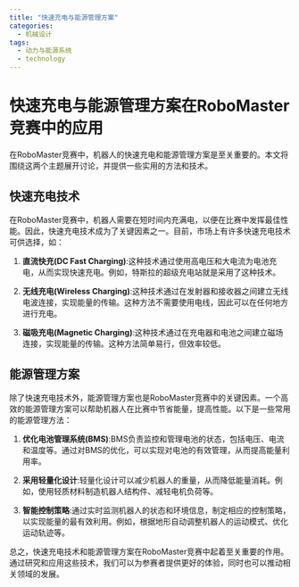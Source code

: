 ```yaml
---  
title: "快速充电与能源管理方案"  
categories:  
  - 机械设计  
tags: 
  - 动力与能源系统 
  - technology  
---  
```


# 快速充电与能源管理方案在RoboMaster竞赛中的应用

在RoboMaster竞赛中，机器人的快速充电和能源管理方案是至关重要的。本文将围绕这两个主题展开讨论，并提供一些实用的方法和技术。

## 快速充电技术

在RoboMaster竞赛中，机器人需要在短时间内充满电，以便在比赛中发挥最佳性能。因此，快速充电技术成为了关键因素之一。目前，市场上有许多快速充电技术可供选择，如：

1. **直流快充(DC Fast Charging)**:这种技术通过使用高电压和大电流为电池充电，从而实现快速充电。例如，特斯拉的超级充电站就是采用了这种技术。

2. **无线充电(Wireless Charging)**:这种技术通过在发射器和接收器之间建立无线电波连接，实现能量的传输。这种方法不需要使用电线，因此可以在任何地方进行充电。

3. **磁吸充电(Magnetic Charging)**:这种技术通过在充电器和电池之间建立磁场连接，实现能量的传输。这种方法简单易行，但效率较低。

## 能源管理方案

除了快速充电技术外，能源管理方案也是RoboMaster竞赛中的关键因素。一个高效的能源管理方案可以帮助机器人在比赛中节省能量，提高性能。以下是一些常用的能源管理方法：

1. **优化电池管理系统(BMS)**:BMS负责监控和管理电池的状态，包括电压、电流和温度等。通过对BMS的优化，可以实现对电池的有效管理，从而提高能量利用率。

2. **采用轻量化设计**:轻量化设计可以减少机器人的重量，从而降低能量消耗。例如，使用轻质材料制造机器人结构件、减轻电机负荷等。

3. **智能控制策略**:通过实时监测机器人的状态和环境信息，制定相应的控制策略，以实现能量的最有效利用。例如，根据地形自动调整机器人的运动模式、优化运动轨迹等。

总之，快速充电技术和能源管理方案在RoboMaster竞赛中起着至关重要的作用。通过研究和应用这些技术，我们可以为参赛者提供更好的体验，同时也可以推动相关领域的发展。 
